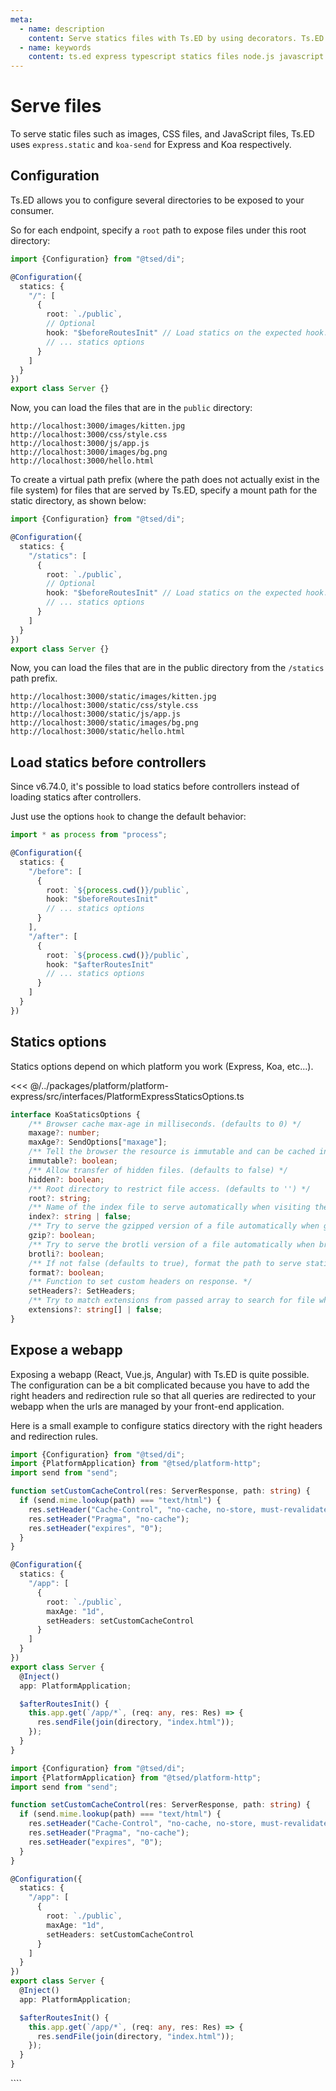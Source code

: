 ```yaml
---
meta:
  - name: description
    content: Serve statics files with Ts.ED by using decorators. Ts.ED is built on top of Express/Koa and use TypeScript language.
  - name: keywords
    content: ts.ed express typescript statics files node.js javascript decorators
---
```


# Serve files

To serve static files such as images, CSS files, and JavaScript files, Ts.ED uses `express.static` and `koa-send` for Express and Koa respectively.

## Configuration

Ts.ED allows you to configure several directories to be exposed to your consumer.

So for each endpoint, specify a `root` path to expose files under this root directory:

```typescript
import {Configuration} from "@tsed/di";

@Configuration({
  statics: {
    "/": [
      {
        root: `./public`,
        // Optional
        hook: "$beforeRoutesInit" // Load statics on the expected hook. Default: $afterRoutesInit
        // ... statics options
      }
    ]
  }
})
export class Server {}
```

Now, you can load the files that are in the `public` directory:

```
http://localhost:3000/images/kitten.jpg
http://localhost:3000/css/style.css
http://localhost:3000/js/app.js
http://localhost:3000/images/bg.png
http://localhost:3000/hello.html
```

To create a virtual path prefix (where the path does not actually exist in the file system) for files that are served by Ts.ED, specify a mount path for the static directory, as shown below:

```typescript
import {Configuration} from "@tsed/di";

@Configuration({
  statics: {
    "/statics": [
      {
        root: `./public`,
        // Optional
        hook: "$beforeRoutesInit" // Load statics on the expected hook. Default: $afterRoutesInit
        // ... statics options
      }
    ]
  }
})
export class Server {}
```

Now, you can load the files that are in the public directory from the `/statics` path prefix.

```
http://localhost:3000/static/images/kitten.jpg
http://localhost:3000/static/css/style.css
http://localhost:3000/static/js/app.js
http://localhost:3000/static/images/bg.png
http://localhost:3000/static/hello.html
```

## Load statics before controllers <Badge text="v6.74.0+" />

Since v6.74.0, it's possible to load statics before controllers instead of loading statics after controllers.

Just use the options `hook` to change the default behavior:

```typescript
import * as process from "process";

@Configuration({
  statics: {
    "/before": [
      {
        root: `${process.cwd()}/public`,
        hook: "$beforeRoutesInit"
        // ... statics options
      }
    ],
    "/after": [
      {
        root: `${process.cwd()}/public`,
        hook: "$afterRoutesInit"
        // ... statics options
      }
    ]
  }
})
```

## Statics options

Statics options depend on which platform you work (Express, Koa, etc...).

<Tabs class="-code">
  <Tab label="Express.js">

<<< @/../packages/platform/platform-express/src/interfaces/PlatformExpressStaticsOptions.ts

  </Tab>
  <Tab label="Koa.js">
 
```typescript
interface KoaStaticsOptions {
    /** Browser cache max-age in milliseconds. (defaults to 0) */
    maxage?: number;
    maxAge?: SendOptions["maxage"];
    /** Tell the browser the resource is immutable and can be cached indefinitely. (defaults to false) */
    immutable?: boolean;
    /** Allow transfer of hidden files. (defaults to false) */
    hidden?: boolean;
    /** Root directory to restrict file access. (defaults to '') */
    root?: string;
    /** Name of the index file to serve automatically when visiting the root location. (defaults to none) */
    index?: string | false;
    /** Try to serve the gzipped version of a file automatically when gzip is supported by a client and if the requested file with .gz extension exists. (defaults to true). */
    gzip?: boolean;
    /** Try to serve the brotli version of a file automatically when brotli is supported by a client and if the requested file with .br extension exists. (defaults to true). */
    brotli?: boolean;
    /** If not false (defaults to true), format the path to serve static file servers and not require a trailing slash for directories, so that you can do both /directory and /directory/. */
    format?: boolean;
    /** Function to set custom headers on response. */
    setHeaders?: SetHeaders;
    /** Try to match extensions from passed array to search for file when no extension is sufficed in URL. First found is served. (defaults to false) */
    extensions?: string[] | false;
}
```
  
  </Tab>
</Tabs>

## Expose a webapp

Exposing a webapp (React, Vue.js, Angular) with Ts.ED is quite possible.
The configuration can be a bit complicated because you have to add the right headers and redirection rule so that all queries are redirected to your webapp when the urls are managed by your front-end application.

Here is a small example to configure statics directory with the right headers and redirection rules.

<Tabs class="-code">
  <Tab label="Express.js">

```typescript
import {Configuration} from "@tsed/di";
import {PlatformApplication} from "@tsed/platform-http";
import send from "send";

function setCustomCacheControl(res: ServerResponse, path: string) {
  if (send.mime.lookup(path) === "text/html") {
    res.setHeader("Cache-Control", "no-cache, no-store, must-revalidate");
    res.setHeader("Pragma", "no-cache");
    res.setHeader("expires", "0");
  }
}

@Configuration({
  statics: {
    "/app": [
      {
        root: `./public`,
        maxAge: "1d",
        setHeaders: setCustomCacheControl
      }
    ]
  }
})
export class Server {
  @Inject()
  app: PlatformApplication;

  $afterRoutesInit() {
    this.app.get(`/app/*`, (req: any, res: Res) => {
      res.sendFile(join(directory, "index.html"));
    });
  }
}
```

  </Tab>
  <Tab label="Koa.js">

```typescript
import {Configuration} from "@tsed/di";
import {PlatformApplication} from "@tsed/platform-http";
import send from "send";

function setCustomCacheControl(res: ServerResponse, path: string) {
  if (send.mime.lookup(path) === "text/html") {
    res.setHeader("Cache-Control", "no-cache, no-store, must-revalidate");
    res.setHeader("Pragma", "no-cache");
    res.setHeader("expires", "0");
  }
}

@Configuration({
  statics: {
    "/app": [
      {
        root: `./public`,
        maxAge: "1d",
        setHeaders: setCustomCacheControl
      }
    ]
  }
})
export class Server {
  @Inject()
  app: PlatformApplication;

  $afterRoutesInit() {
    this.app.get(`/app/*`, (req: any, res: Res) => {
      res.sendFile(join(directory, "index.html"));
    });
  }
}
```

  </Tab>
</Tabs>
````
